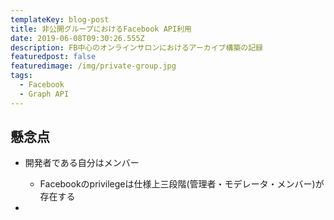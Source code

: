 ```yaml
---
templateKey: blog-post
title: 非公開グループにおけるFacebook API利用
date: 2019-06-08T09:30:26.555Z
description: FB中心のオンラインサロンにおけるアーカイブ構築の記録
featuredpost: false
featuredimage: /img/private-group.jpg
tags:
  - Facebook
  - Graph API
---
```

## 懸念点

- 開発者である自分はメンバー
  - Facebookのprivilegeは仕様上三段階(管理者・モデレータ・メンバー)が存在する

-
